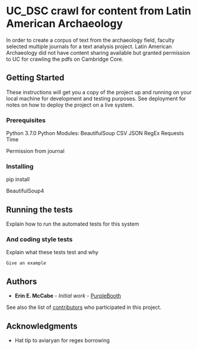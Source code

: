 # UC_DSC crawl for content from Latin American Archaeology

In order to create a corpus of text from the archaeology field, faculty selected multiple journals for a text analysis project. Latin American Archaeology did not have content sharing available but granted permission to UC for crawling the pdfs on Cambridge Core.

## Getting Started

These instructions will get you a copy of the project up and running on your local machine for development and testing purposes. See deployment for notes on how to deploy the project on a live system.

### Prerequisites

Python 3.7.0 
Python Modules:
  BeautifulSoup
  CSV
  JSON
  RegEx
  Requests
  Time
  

Permission from journal 



### Installing

pip install

BeautifulSoup4

## Running the tests

Explain how to run the automated tests for this system

### And coding style tests

Explain what these tests test and why

```
Give an example
```

## Authors

* **Erin E. McCabe** - *Initial work* - [PurpleBooth](https://github.com/PurpleBooth)

See also the list of [contributors](https://github.com/your/project/contributors) who participated in this project.

## Acknowledgments

* Hat tip to aviaryan for regex borrowing
